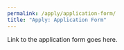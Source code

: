 ```yaml
---
permalink: /apply/application-form/
title: "Apply: Application Form"
---
```


Link to the application form goes here.
